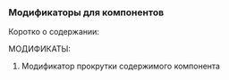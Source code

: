### Модификаторы для компонентов
Коротко о содержании:



МОДИФИКАТЫ:

1. Модификатор прокрутки содержимого компонента
